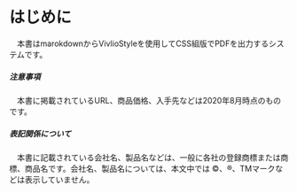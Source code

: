 # はじめに

　本書はmarokdownからVivlioStyleを使用してCSS組版でPDFを出力するシステムです。

##### 注意事項

　本書に掲載されているURL、商品価格、入手先などは2020年8月時点のものです。

##### 表記関係について

　本書に記載されている会社名、製品名などは、一般に各社の登録商標または商標、商品名です。会社名、製品名については、本文中では ©、®、TMマークなどは表示していません。
